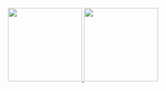 <p align="center">
  <a href="https://github.com/Uraneptus">
    <img height="150em" src="https://github-readme-stats-eight-theta.vercel.app/api?username=Uraneptus&showicons=true&theme=radical&include_all_commits=true&count_private=true"/>
    <img height="150em" src="https://github-readme-stats-eight-theta.vercel.app/api/top-langs/?username=Uraneptus&layout=compact&theme=radical&langs_count=8"/>
  </a>
</p>
